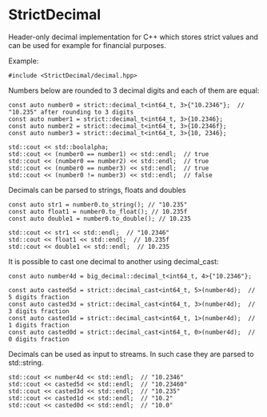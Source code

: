 # StrictDecimal
Header-only decimal implementation for C++ which stores strict values and can be used for example for financial purposes.

Example:

```
#include <StrictDecimal/decimal.hpp>
```

Numbers below are rounded to 3 decimal digits and each of them are equal:
```
const auto number0 = strict::decimal_t<int64_t, 3>{"10.2346"};  // "10.235" after rounding to 3 digits
const auto number1 = strict::decimal_t<int64_t, 3>{10.2346};
const auto number2 = strict::decimal_t<int64_t, 3>{10.2346f};
const auto number3 = strict::decimal_t<int64_t, 3>{10, 2346};

std::cout << std::boolalpha;
std::cout << (number0 == number1) << std::endl;  // true
std::cout << (number0 == number2) << std::endl;  // true
std::cout << (number0 == number3) << std::endl;  // true
std::cout << (number0 != number3) << std::endl;  // false
```
   
Decimals can be parsed to strings, floats and doubles
```
const auto str1 = number0.to_string(); // "10.235"
const auto float1 = number0.to_float(); // 10.235f
const auto double1 = number0.to_double(); // 10.235

std::cout << str1 << std::endl;  // "10.2346"
std::cout << float1 << std::endl;  // 10.235f
std::cout << double1 << std::endl;  // 10.235
```

It is possible to cast one decimal to another using decimal_cast:
```
const auto number4d = big_decimal::decimal_t<int64_t, 4>{"10.2346"};
    
const auto casted5d = strict::decimal_cast<int64_t, 5>(number4d);  // 5 digits fraction
const auto casted3d = strict::decimal_cast<int64_t, 3>(number4d);  // 3 digits fraction
const auto casted1d = strict::decimal_cast<int64_t, 1>(number4d);  // 1 digits fraction
const auto casted0d = strict::decimal_cast<int64_t, 0>(number4d);  // 0 digits fraction
```

Decimals can be used as input to streams. In such case they are parsed to std::string.
```
std::cout << number4d << std::endl;  // "10.2346"
std::cout << casted5d << std::endl;  // "10.23460"
std::cout << casted3d << std::endl;  // "10.235"
std::cout << casted1d << std::endl;  // "10.2"
std::cout << casted0d << std::endl;  // "10.0"
```
